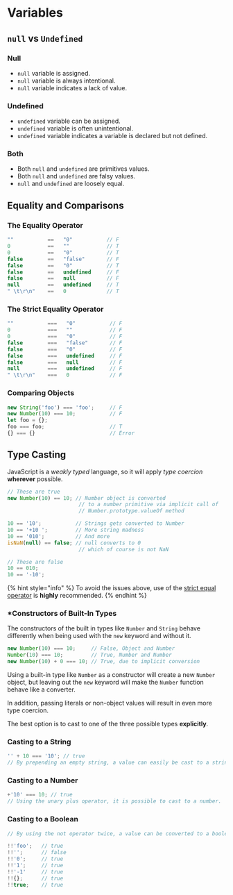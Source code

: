 # Variables

## `null` vs `Undefined`

### Null

* `null` variable is assigned.
* `null` variable is always intentional.
* `null` variable indicates a lack of value.

### Undefined

* `undefined` variable can be assigned.
* `undefined` variable is often unintentional.
* `undefined` variable indicates a variable is declared but not defined.

### Both

* Both `null` and `undefined` are primitives values.
* Both `null` and `undefined` are falsy values.
* `null` and `undefined` are loosely equal.

## Equality and Comparisons

### The Equality Operator

```javascript
""           ==   "0"           // F
0            ==   ""            // T
0            ==   "0"           // T
false        ==   "false"       // F
false        ==   "0"           // T
false        ==   undefined     // F
false        ==   null          // F
null         ==   undefined     // T
" \t\r\n"    ==   0             // T
```

### The Strict Equality Operator

```javascript
""           ===   "0"           // F
0            ===   ""            // F
0            ===   "0"           // F
false        ===   "false"       // F
false        ===   "0"           // F
false        ===   undefined     // F
false        ===   null          // F
null         ===   undefined     // F
" \t\r\n"    ===   0             // F
```

### Comparing Objects

```javascript
new String('foo') === 'foo';     // F
new Number(10) === 10;           // F
let foo = {};
foo === foo;                     // T
{} === {}                        // Error
```

## Type Casting

JavaScript is a _weakly typed_ language, so it will apply _type coercion_ **wherever** possible.

```javascript
// These are true
new Number(10) == 10; // Number object is converted
                       // to a number primitive via implicit call of
                       // Number.prototype.valueOf method

10 == '10';           // Strings gets converted to Number
10 == '+10 ';         // More string madness
10 == '010';          // And more 
isNaN(null) == false; // null converts to 0
                       // which of course is not NaN

// These are false
10 == 010;
10 == '-10';
```

{% hint style="info" %}
To avoid the issues above, use of the [strict equal operator](https://bonsaiden.github.io/JavaScript-Garden/#types.equality) is **highly** recommended.
{% endhint %}

### \*Constructors of Built-In Types

The constructors of the built in types like `Number` and `String` behave differently when being used with the `new` keyword and without it.

```javascript
new Number(10) === 10;     // False, Object and Number
Number(10) === 10;         // True, Number and Number
new Number(10) + 0 === 10; // True, due to implicit conversion
```

Using a built-in type like `Number` as a constructor will create a new `Number` object, but leaving out the `new` keyword will make the `Number` function behave like a converter.

In addition, passing literals or non-object values will result in even more type coercion.

The best option is to cast to one of the three possible types **explicitly**.

### Casting to a String

```javascript
'' + 10 === '10'; // true
// By prepending an empty string, a value can easily be cast to a string.
```

### Casting to a Number

```javascript
+'10' === 10; // true
// Using the unary plus operator, it is possible to cast to a number.
```

### Casting to a Boolean

```javascript
// By using the not operator twice, a value can be converted to a boolean.

!!'foo';   // true
!!'';      // false
!!'0';     // true
!!'1';     // true
!!'-1'     // true
!!{};      // true
!!true;    // true

```
